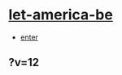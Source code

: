# [let-america-be](https://github.com/jht9629-nyu/let-america-be.git)

- [enter](https://jht9629-nyu.github.io/let-america-be/src/poem/poem/let-america-be-america-again.html?v=12)

## ?v=12
